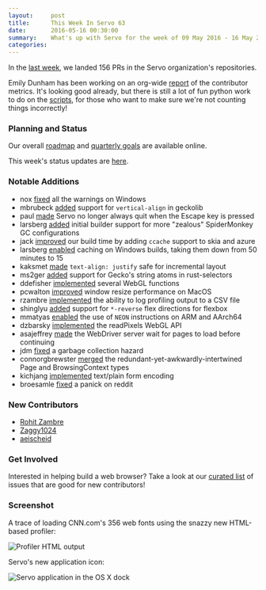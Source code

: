 ```yaml
---
layout:     post
title:      This Week In Servo 63
date:       2016-05-16 00:30:00
summary:    What's up with Servo for the week of 09 May 2016 - 16 May 2016
categories:
---
```


In the [last week](https://github.com/pulls?page=1&q=is%3Apr+is%3Amerged+closed%3A2016-05-06..2016-05-16+user%3Aservo), we landed 156 PRs in the Servo organization's repositories.

Emily Dunham has been working on an org-wide [report](http://servo.github.io/servo-org-stats/) of the contributor metrics. It's looking good already, but there is still a lot of fun python work to do on the [scripts](https://github.com/servo/servo-org-stats), for those who want to make sure we're not counting things incorrectly!

### Planning and Status

Our overall [roadmap](https://github.com/servo/servo/wiki/Roadmap) and [quarterly goals](https://docs.google.com/document/d/1JMOtVkRtb-s7auoQdnX810HGglkMK054LTXOo0_rdrU/pub) are available online.

This week's status updates are [here](http://statusupdates.dev.mozaws.net/project/servo).

### Notable Additions

 - nox [fixed](https://github.com/servo/servo/pull/11208) all the warnings on Windows
 - mbrubeck [added](https://github.com/servo/servo/pull/11207) support for `vertical-align` in geckolib
 - paul [made](https://github.com/servo/servo/pull/11200) Servo no longer always quit when the Escape key is pressed
 - larsberg [added](https://github.com/servo/saltfs/pull/373) initial builder support for more "zealous" SpiderMonkey GC configurations
 - jack [improved](https://github.com/servo/servo/pull/11143) our build time by adding `ccache` support to skia and azure
 - larsberg [enabled](https://github.com/servo/saltfs/pull/370) caching on Windows builds, taking them down from 50 minutes to 15
 - kaksmet [made](https://github.com/servo/servo/pull/11109) `text-align: justify` safe for incremental layout
 - ms2ger [added](https://github.com/servo/rust-selectors/pull/86) support for Gecko's string atoms in rust-selectors
 - ddefisher [implemented](https://github.com/servo/servo/pull/11072) several WebGL functions
 - pcwalton [improved](https://github.com/servo/glutin/pull/85) window resize performance on MacOS
 - rzambre [implemented](https://github.com/servo/servo/pull/10995) the ability to log profiling output to a CSV file
 - shinglyu [added](https://github.com/servo/servo/pull/10987) support for `*-reverse` flex directions for flexbox
 - mmatyas [enabled](https://github.com/servo/servo/pull/10916) the use of `NEON` instructions on ARM and AArch64
 - dzbarsky [implemented](https://github.com/servo/servo/pull/10668) the readPixels WebGL API
 - asajeffrey [made](https://github.com/servo/servo/pull/11140) the WebDriver server wait for pages to load before continuing
 - jdm [fixed](https://github.com/servo/servo/pull/11113) a garbage collection hazard
 - connorgbrewster [merged](https://github.com/servo/servo/pull/11044) the redundant-yet-awkwardly-intertwined Page and BrowsingContext types
 - kichjang [implemented](https://github.com/servo/servo/pull/10953) text/plain form encoding
 - broesamle [fixed](https://github.com/servo/servo/pull/10903) a panick on reddit

### New Contributors

 - [Rohit Zambre](https://github.com/rzambre)
 - [Zaggy1024](https://github.com/Zaggy1024)
 - [aeischeid](https://github.com/aeischeid)

### Get Involved

Interested in helping build a web browser? Take a look at our [curated list](https://starters.servo.org/) of issues that are good for new contributors!

### Screenshot

A trace of loading CNN.com's 356 web fonts using the snazzy new HTML-based profiler:

![Profiler HTML output](https://cloud.githubusercontent.com/assets/27658/15360109/f094ecc6-1cd1-11e6-85d7-9237a3d94511.png)

Servo's new application icon:

![Servo application in the OS X dock](https://pbs.twimg.com/media/Cir29ULWUAIZYbf.jpg:large)


